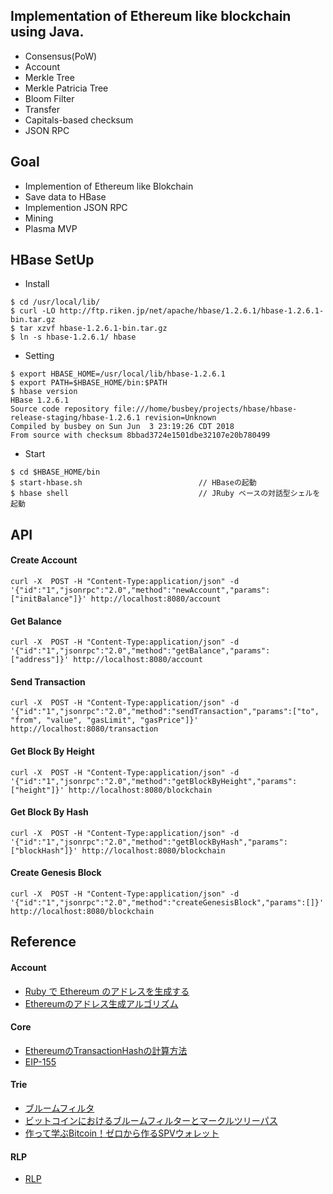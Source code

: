 ## Implementation of Ethereum like blockchain using Java.

- Consensus(PoW)
- Account
- Merkle Tree
- Merkle Patricia Tree
- Bloom Filter
- Transfer
- Capitals-based checksum
- JSON RPC

## Goal

- Implemention of Ethereum like Blokchain
- Save data to HBase
- Implemention JSON RPC
- Mining
- Plasma MVP

##  HBase SetUp

- Install
```
$ cd /usr/local/lib/
$ curl -LO http://ftp.riken.jp/net/apache/hbase/1.2.6.1/hbase-1.2.6.1-bin.tar.gz
$ tar xzvf hbase-1.2.6.1-bin.tar.gz
$ ln -s hbase-1.2.6.1/ hbase
```

- Setting
```
$ export HBASE_HOME=/usr/local/lib/hbase-1.2.6.1
$ export PATH=$HBASE_HOME/bin:$PATH
$ hbase version
HBase 1.2.6.1
Source code repository file:///home/busbey/projects/hbase/hbase-release-staging/hbase-1.2.6.1 revision=Unknown
Compiled by busbey on Sun Jun  3 23:19:26 CDT 2018
From source with checksum 8bbad3724e1501dbe32107e20b780499
```

- Start
```
$ cd $HBASE_HOME/bin
$ start-hbase.sh                          // HBaseの起動
$ hbase shell                             // JRuby ベースの対話型シェルを起動
```

## API
#### Create Account
```
curl -X  POST -H "Content-Type:application/json" -d '{"id":"1","jsonrpc":"2.0","method":"newAccount","params":["initBalance"]}' http://localhost:8080/account
```

#### Get Balance
```
curl -X  POST -H "Content-Type:application/json" -d '{"id":"1","jsonrpc":"2.0","method":"getBalance","params":["address"]}' http://localhost:8080/account
```

#### Send Transaction
```
curl -X  POST -H "Content-Type:application/json" -d '{"id":"1","jsonrpc":"2.0","method":"sendTransaction","params":["to", "from", "value", "gasLimit", "gasPrice"]}' http://localhost:8080/transaction
```

#### Get Block By Height
```
curl -X  POST -H "Content-Type:application/json" -d '{"id":"1","jsonrpc":"2.0","method":"getBlockByHeight","params":["height"]}' http://localhost:8080/blockchain
```
#### Get Block By Hash
```
curl -X  POST -H "Content-Type:application/json" -d '{"id":"1","jsonrpc":"2.0","method":"getBlockByHash","params":["blockHash"]}' http://localhost:8080/blockchain
```

#### Create Genesis Block
```
curl -X  POST -H "Content-Type:application/json" -d '{"id":"1","jsonrpc":"2.0","method":"createGenesisBlock","params":[]}' http://localhost:8080/blockchain
```

## Reference
#### Account
- [Ruby で Ethereum のアドレスを生成する](http://diary.piyopiyo.jp/entry/ruby_ethereum_address_generator)
- [Ethereumのアドレス生成アルゴリズム](https://qiita.com/ippo012/items/c64a2c4d873c0faf187c)

#### Core
- [EthereumのTransactionHashの計算方法](https://y-nakajo.hatenablog.com/entry/2018/03/08/001041)
- [EIP-155](https://y-nakajo.hatenablog.com/entry/2018/03/08/001041)

#### Trie
- [ブルームフィルタ](https://ja.wikipedia.org/wiki/%E3%83%96%E3%83%AB%E3%83%BC%E3%83%A0%E3%83%95%E3%82%A3%E3%83%AB%E3%82%BF)
- [ビットコインにおけるブルームフィルターとマークルツリーパス](http://pebble8888.hatenablog.com/entry/2018/02/12/172819)
- [作って学ぶBitcoin！ゼロから作るSPVウォレット](https://qiita.com/lotz/items/1aa6cf18aa193f40c647)

#### RLP
- [RLP](https://github.com/ethereum/wiki/wiki/%5BJapanese%5D-RLP)